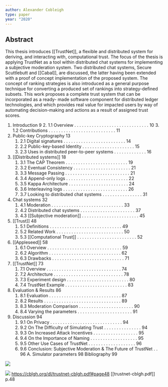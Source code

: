 ```yaml
---
author: Alexander Cobleigh
type: paper
year: "2020"
---
```

## Abstract
This thesis introduces [[TrustNet]], a flexible and distributed system for deriving, and interacting with, computational trust. The focus of the thesis is applying TrustNet as a tool within distributed chat systems for implementing a subjective moderation system. Two distributed chat systems, Secure Scuttlebutt and [[Cabal]], are discussed, the latter having been extended with a proof of concept implementation of the proposed system. The concept of ranking strategies is also introduced as a general purpose technique for converting a produced set of rankings into strategy-defined subsets. This work proposes a complete trust system that can be incorporated as a ready- made software component for distributed ledger technologies, and which provides real value for impacted users by way of automating decision-making and actions as a result of assigned trust scores.

1. Introduction 9 
	2. 1.1 Overview . . . . . . . . . . . . . . . . . . . . . . . . . . . . . . 10 
	3. 1.2 Contributions . . . . . . . . . . . . . . . . . . . . . . . . . . . 11 
2. Public-key Cryptography 13 
	1. 2.1 Digital signatures . . . . . . . . . . . . . . . . . . . . . . . . . 14 
	2. 2.2 Public-key-based Identity . . . . . . . . . . . . . . . . . . . . . 15 
	3. 2.3 Uses in distributed peer-to-peer systems . . . . . . . . . . . . . 16 
3. [[Distributed systems]] 18 
	1. 3.1 The CAP Theorem . . . . . . . . . . . . . . . . . . . . . . . . . 19 
	2. 3.2 Eventual Consistency . . . . . . . . . . . . . . . . . . . . . . . 21 
	3. 3.3 Message Passing . . . . . . . . . . . . . . . . . . . . . . . . . . 21 
	4. 3.4 Append-only logs . . . . . . . . . . . . . . . . . . . . . . . . . 22 
	5. 3.5 Kappa Architecture . . . . . . . . . . . . . . . . . . . . . . . . 24 
	6. 3.6 Interleaving logs . . . . . . . . . . . . . . . . . . . . . . . . . . 26 
	7. 3.7 Looking to distributed chat systems . . . . . . . . . . . . . . . . 31 
4. Chat systems 32 
	1. 4.1 Moderation . . . . . . . . . . . . . . . . . . . . . . . . . . . . . 33 
	2. 4.2 Distributed chat systems . . . . . . . . . . . . . . . . . . . . . . 37 
	3. 4.3 [[Subjective moderation]] . . . . . . . . . . . . . . . . . . . . . . . 45 
5. [[Trust]] 48 
	1. 5.1 Definitions . . . . . . . . . . . . . . . . . . . . . . . . . . . . . 49 
	2. 5.2 Related Work . . . . . . . . . . . . . . . . . . . . . . . . . . . 50 
	3. 5.3 [[Computational Trust]] . . . . . . . . . . . . . . . . . . . . . . . . 52 
6. [[Appleseed]] 58 
	1. 6.1 Overview . . . . . . . . . . . . . . . . . . . . . . . . . . . . . . 59 
	2. 6.2 Algorithm . . . . . . . . . . . . . . . . . . . . . . . . . . . . . 62 
	3. 6.3 Drawbacks . . . . . . . . . . . . . . . . . . . . . . . . . . . . . 71 
7. [[TrustNet]] 73 
	1. 7.1 Overview . . . . . . . . . . . . . . . . . . . . . . . . . . . . . . 74 
	2. 7.2 Architecture . . . . . . . . . . . . . . . . . . . . . . . . . . . . 78 
	3. 7.3 Experiment design . . . . . . . . . . . . . . . . . . . . . . . . . 80 
	4. 7.4 TrustNet Example . . . . . . . . . . . . . . . . . . . . . . . . . 83 
8. Evaluation & Results 86 
	1. 8.1 Evaluation . . . . . . . . . . . . . . . . . . . . . . . . . . . . . 87 
	2. 8.2 Results . . . . . . . . . . . . . . . . . . . . . . . . . . . . . . . 89 
	3. 8.3 Moderation Comparison . . . . . . . . . . . . . . . . . . . . . . 90 
	4. 8.4 Varying the parameters . . . . . . . . . . . . . . . . . . . . . . 91 
9. Discussion 94 
	1. 9.1 On Privacy . . . . . . . . . . . . . . . . . . . . . . . . . . . . . 94 
	2. 9.2 On The Difficulty of Simulating Trust . . . . . . . . . . . . . . . 94 
	3. 9.3 On Increased Attack Incentives . . . . . . . . . . . . . . . . . . 95 
	4. 9.4 On the Importance of Naming . . . . . . . . . . . . . . . . . . . 95 
	5. 9.5 Other Use Cases of TrustNet . . . . . . . . . . . . . . . . . . . 96 
	6. 9.6 Conclusion: Subjective Moderation & The Future of TrustNet . . 96 
A. Simulator parameters 98 
Bibliography 99

![](../../../../meri-public/garden/fe878f963db1ca81108e6b8ddc3bdbb9.jpeg)

![](../../../../meri-public/garden/94338e7d681b12535aa25c4ebec377cb.jpeg)
https://cblgh.org/dl/trustnet-cblgh.pdf#page48
[[trustnet-cblgh.pdf]] p.48